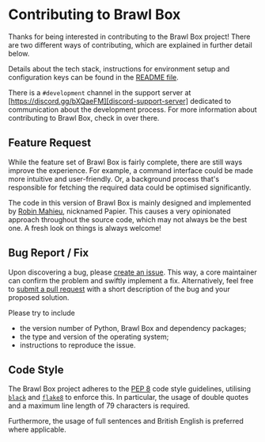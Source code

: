 # Contributing to Brawl Box

Thanks for being interested in contributing to the Brawl Box project! There are two different ways of contributing, which are explained in further detail below.

Details about the tech stack, instructions for environment setup and configuration keys can be found in the [README file][readme-file].

There is a `#development` channel in the support server at [https://discord.gg/bXQaeFM][discord-support-server] dedicated to communication about the development process. For more information about contributing to Brawl Box, check in over there.

## Feature Request

While the feature set of Brawl Box is fairly complete, there are still ways improve the experience. For example, a command interface could be made more intuitive and user-friendly. Or, a background process that's responsible for fetching the required data could be optimised significantly.

The code in this version of Brawl Box is mainly designed and implemented by [Robin Mahieu][github-robinmahieu], nicknamed Papier. This causes a very opinionated approach throughout the source code, which may not always be the best one. A fresh look on things is always welcome!

## Bug Report / Fix

Upon discovering a bug, please [create an issue][github-issue]. This way, a core maintainer can confirm the problem and swiftly implement a fix. Alternatively, feel free to [submit a pull request][github-pull-request] with a short description of the bug and your proposed solution.

Please try to include

- the version number of Python, Brawl Box and dependency packages;
- the type and version of the operating system;
- instructions to reproduce the issue.

## Code Style

The Brawl Box project adheres to the [PEP 8][pep-8] code style guidelines, utilising [`black`][black] and [`flake8`][flake8] to enforce this. In particular, the usage of double quotes and a maximum line length of 79 characters is required.

Furthermore, the usage of full sentences and British English is preferred where applicable.

[black]: <https://black.readthedocs.io/en/stable/>
[discord-support-server]: <https://discord.gg/bXQaeFM>
[flake8]: <https://flake8.pycqa.org/en/stable/>
[github-issue]: <https://docs.github.com/en/issues/tracking-your-work-with-issues/creating-an-issue>
[github-pull-request]: <https://docs.github.com/en/pull-requests/collaborating-with-pull-requests/proposing-changes-to-your-work-with-pull-requests/creating-a-pull-request>
[github-robinmahieu]: <https://github.com/robinmahieu>
[pep-8]: <https://www.python.org/dev/peps/pep-0008/>
[readme-file]: <https://github.com/nielsvv08/brawlbox/blob/main/README.md>
